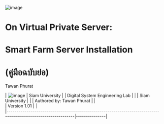 ![image](https://user-images.githubusercontent.com/37249027/218273460-1c18a18e-b4a5-4b00-b155-feb20d4cb7b7.png)

# On Virtual Private Server: 
# Smart Farm Server Installation 
# (คู่มือฉบับย่อ)

  Tawan Phurat 
  
| ![image](https://user-images.githubusercontent.com/37249027/218273504-f589e290-0608-45a8-902a-a9ecec704975.png) | Siam University |
| Digital System Engineering Lab |  |
| Siam University |  |
| Authored by: Tawan Phurat |    |  
| Version 1.01 |   |          
|----------------------------------------------------------------------------------------------------------------|---------------|
